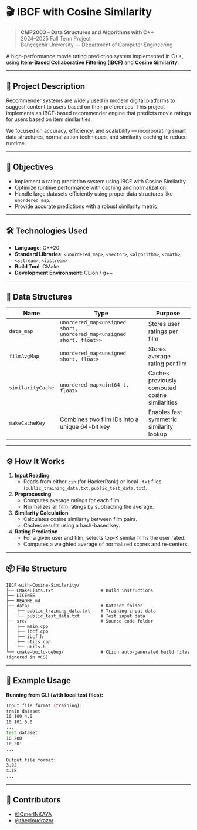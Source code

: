 # 🎬 IBCF with Cosine Similarity

> **CMP2003 – Data Structures and Algorithms with C++**  
> 2024–2025 Fall Term Project  
> Bahçeşehir University — Department of Computer Engineering

A high-performance movie rating prediction system implemented in C++, using **Item-Based Collaborative Filtering (IBCF)** and **Cosine Similarity**.

---

## 🧠 Project Description

Recommender systems are widely used in modern digital platforms to suggest content to users based on their preferences. This project implements an IBCF-based recommender engine that predicts movie ratings for users based on item similarities.

We focused on accuracy, efficiency, and scalability — incorporating smart data structures, normalization techniques, and similarity caching to reduce runtime.

---

## 🎯 Objectives

- Implement a rating prediction system using IBCF with Cosine Similarity.
- Optimize runtime performance with caching and normalization.
- Handle large datasets efficiently using proper data structures like `unordered_map`.
- Provide accurate predictions with a robust similarity metric.

---

## 🛠 Technologies Used

- **Language**: C++20
- **Standard Libraries**: `<unordered_map>`, `<vector>`, `<algorithm>`, `<cmath>`, `<sstream>`, `<iostream>`
- **Build Tool**: CMake
- **Development Environment**: CLion / g++

---

## 🧱 Data Structures

| Name           | Type                                               | Purpose |
|----------------|----------------------------------------------------|---------|
| `data_map`     | `unordered_map<unsigned short, unordered_map<unsigned short, float>>` | Stores user ratings per film |
| `filmAvgMap`   | `unordered_map<unsigned short, float>`            | Stores average rating per film |
| `similarityCache` | `unordered_map<uint64_t, float>`               | Caches previously computed cosine similarities |
| `makeCacheKey` | Combines two film IDs into a unique 64-bit key     | Enables fast symmetric similarity lookup |

---

## ⚙️ How It Works

1. **Input Reading**
    - Reads from either `cin` (for HackerRank) or local `.txt` files (`public_training_data.txt`, `public_test_data.txt`).
2. **Preprocessing**
    - Computes average ratings for each film.
    - Normalizes all film ratings by subtracting the average.
3. **Similarity Calculation**
    - Calculates cosine similarity between film pairs.
    - Caches results using a hash-based key.
4. **Rating Prediction**
    - For a given user and film, selects top-K similar films the user rated.
    - Computes a weighted average of normalized scores and re-centers.

---

## 📦 File Structure

```
IBCF-with-Cosine-Similarity/
├── CMakeLists.txt                  # Build instructions
├── LICENSE                         
├── README.md                       
├── data/                           # Dataset folder
│   ├── public_training_data.txt    # Training input data
│   └── public_test_data.txt        # Test input data
├── src/                            # Source code folder
│   ├── main.cpp                    
│   ├── ibcf.cpp                    
│   ├── ibcf.h
│   ├── utils.cpp                   
│   └── utils.h
└── cmake-build-debug/              # CLion auto-generated build files (ignored in VCS)
```

---

## 🧪 Example Usage

**Running from CLI (with local test files):**
```bash
Input file format (training):
train dataset
10 100 4.0
10 101 5.0
...
test dataset
10 200
10 201
...

Output file format:
3.92
4.18
...
```
---

## 👥 Contributors

- [@OmerINKAYA](https://github.com/OmerINKAYA)
- [@thecloudrazor](https://github.com/thecloudrazor)
